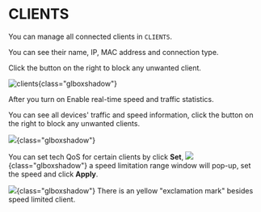 # CLIENTS

You can manage all connected clients in `CLIENTS`. 

You can see their name, IP, MAC address and connection type.

Click the button on the right to block any unwanted client.

![clients](https://static.gl-inet.com/docs/en/3/setup/mini_router/clients/1.jpg){class="glboxshadow"}

After you turn on Enable real-time speed and traffic statistics. 

You can see all devices' traffic and speed information, click the button on the right to block any unwanted clients.

![](https://static.gl-inet.com/docs/en/3/setup/convexa_b/clients/client1.png){class="glboxshadow"}


You can set tech QoS for certain clients by click **Set**, 
![](https://static.gl-inet.com/docs/en/3/setup/convexa_b/clients/client2.png){class="glboxshadow"}
a speed limitation range window will pop-up, set the speed and click **Apply**.

![](https://static.gl-inet.com/docs/en/3/setup/convexa_b/clients/client3.png){class="glboxshadow"}
There is an yellow "exclamation mark" besides speed limited client.
